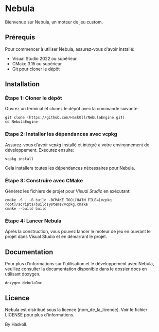 # Nebula

Bienvenue sur Nebula, un moteur de jeu custom.

## Prérequis
Pour commencer à utiliser Nebula, assurez-vous d'avoir installé:

- Visual Studio 2022 ou supérieur
- CMake 3.15 ou supérieur
- Git pour cloner le dépôt

## Installation
### Étape 1: Cloner le dépôt
Ouvrez un terminal et clonez le dépôt avec la commande suivante:

```
git clone (https://github.com/Hask0ll/NebulaEngine.git)
cd NebulaEngine
```

### Etape 2: Installer les dépendances avec vcpkg
Assurez-vous d'avoir *vcpkg* installé et intégré à votre environnement de développement. Exécutez ensuite:

```
vcpkg install
```

Cela installera toutes les dépendances nécessaires pour Nebula.

### Étape 3: Construire avec CMake
Générez les fichiers de projet pour *Visual* *Studio* en exécutant:

```
cmake -S . -B build -DCMAKE_TOOLCHAIN_FILE=[vcpkg root]/scripts/buildsystems/vcpkg.cmake
cmake --build build
```

### Étape 4: Lancer Nebula
Après la construction, vous pouvez lancer le moteur de jeu en ouvrant le projet dans Visual Studio et en démarrant le projet.

## Documentation
Pour plus d'informations sur l'utilisation et le développement avec Nebula, veuillez consulter la documentation disponible dans le dossier docs en utilisant doxygen.
```
doxygen NebulaDoc
```

## Licence
Nebula est distribué sous la licence [nom_de_la_licence]. Voir le fichier LICENSE pour plus d'informations.

By Haskoll.
